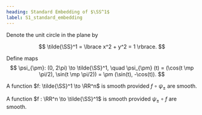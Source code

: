 ```yaml
---
heading: Standard Embedding of $\SS^1$
label: S1_standard_embedding
---
```


Denote the unit circle in the plane by

$$
\tilde{\SS}^1 = \lbrace x^2 + y^2 = 1 \rbrace.
$$

Define maps
$$
\psi_{\pm}: (0, 2\pi) \to \tilde{\SS}^1, \quad \psi_{\pm} (t) = (\cos(t \mp \pi/2), \sin(t \mp \pi/2)) = \pm (\sin(t), -\cos(t)).
$$

A function $f: \tilde{\SS}^1 \to \RR^n$ is smooth provided $f \circ \psi_{\pm}$ are smooth.

A function $f : \RR^n \to \tilde{\SS}^1$ is smooth provided $\psi_{\pm} \circ f$ are smooth.
